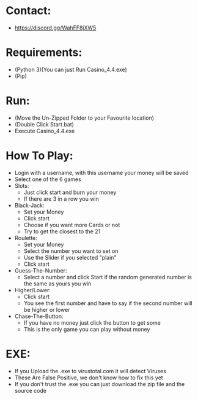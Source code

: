 # Contact:
- https://discord.gg/WahFF8jXW5 

# Requirements:
- (Python 3)(You can just Run Casino_4.4.exe)
- (Pip)

# Run:
- (Move the Un-Zipped Folder to your Favourite location)
- (Double Click Start.bat)
- Execute Casino_4.4.exe

# How To Play:
- Login with a username, with this username your money will be saved
- Select one of the 6 games
- Slots:
  - Just click start and burn your money
  - If there are 3 in a row you win
- Black-Jack:
  - Set your Money
  - Click start
  - Choose if you want more Cards or not
  - Try to get the closest to the 21
- Roulette:
  - Set your Money
  - Select the number you want to set on
  - Use the Slider if you selected "plain"
  - Click start
- Guess-The-Number:
  - Select a number and click Start if the random generated number is the same as yours you win
- Higher/Lower:
  - Click start
  - You see the first number and have to say if the second number will be higher or lower
- Chase-The-Button:
  - If you have no money just click the button to get some
  - This is the only game you can play without money

# EXE:
- If you Upload the .exe to virustotal.com it will detect Viruses
- These Are False Positive, we don't know how to fix this yet
- If you don't trust the .exe you can just download the zip file and the source code